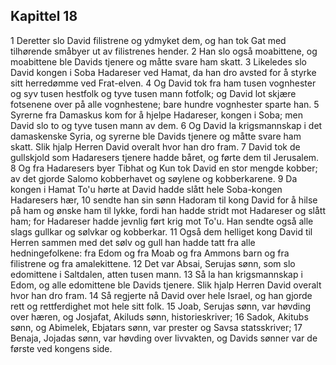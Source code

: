 ## Kapittel 18

1 Deretter slo David filistrene og ydmyket dem, og han tok Gat med tilhørende småbyer ut av filistrenes hender.
2 Han slo også moabittene, og moabittene ble Davids tjenere og måtte svare ham skatt.
3 Likeledes slo David kongen i Soba Hadareser ved Hamat, da han dro avsted for å styrke sitt herredømme ved Frat-elven.
4 Og David tok fra ham tusen vognhester og syv tusen hestfolk og tyve tusen mann fotfolk; og David lot skjære fotsenene over på alle vognhestene; bare hundre vognhester sparte han.
5 Syrerne fra Damaskus kom for å hjelpe Hadareser, kongen i Soba; men David slo to og tyve tusen mann av dem.
6 Og David la krigsmannskap i det damaskenske Syria, og syrerne ble Davids tjenere og måtte svare ham skatt. Slik hjalp Herren David overalt hvor han dro fram.
7 David tok de gullskjold som Hadaresers tjenere hadde båret, og førte dem til Jerusalem.
8 Og fra Hadaresers byer Tibhat og Kun tok David en stor mengde kobber; av det gjorde Salomo kobberhavet og søylene og kobberkarene.
9 Da kongen i Hamat To'u hørte at David hadde slått hele Soba-kongen Hadaresers hær,
10 sendte han sin sønn Hadoram til kong David for å hilse på ham og ønske ham til lykke, fordi han hadde stridt mot Hadareser og slått ham; for Hadareser hadde jevnlig ført krig mot To'u. Han sendte også alle slags gullkar og sølvkar og kobberkar.
11 Også dem helliget kong David til Herren sammen med det sølv og gull han hadde tatt fra alle hedningefolkene: fra Edom og fra Moab og fra Ammons barn og fra filistrene og fra amalekittene.
12 Det var Absai, Serujas sønn, som slo edomittene i Saltdalen, atten tusen mann.
13 Så la han krigsmannskap i Edom, og alle edomittene ble Davids tjenere. Slik hjalp Herren David overalt hvor han dro fram.
14 Så regjerte nå David over hele Israel, og han gjorde rett og rettferdighet mot hele sitt folk.
15 Joab, Serujas sønn, var høvding over hæren, og Josjafat, Akiluds sønn, historieskriver;
16 Sadok, Akitubs sønn, og Abimelek, Ebjatars sønn, var prester og Savsa statsskriver;
17 Benaja, Jojadas sønn, var høvding over livvakten, og Davids sønner var de første ved kongens side.
